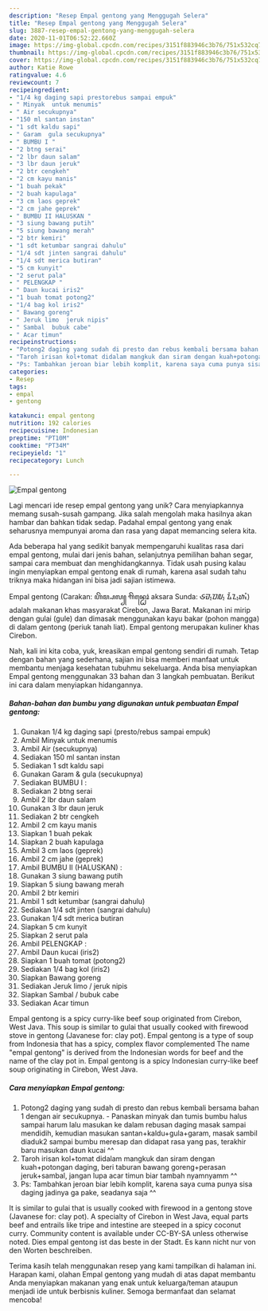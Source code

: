 ```yaml
---
description: "Resep Empal gentong yang Menggugah Selera"
title: "Resep Empal gentong yang Menggugah Selera"
slug: 3887-resep-empal-gentong-yang-menggugah-selera
date: 2020-11-01T06:52:22.660Z
image: https://img-global.cpcdn.com/recipes/3151f883946c3b76/751x532cq70/empal-gentong-foto-resep-utama.jpg
thumbnail: https://img-global.cpcdn.com/recipes/3151f883946c3b76/751x532cq70/empal-gentong-foto-resep-utama.jpg
cover: https://img-global.cpcdn.com/recipes/3151f883946c3b76/751x532cq70/empal-gentong-foto-resep-utama.jpg
author: Katie Rowe
ratingvalue: 4.6
reviewcount: 7
recipeingredient:
- "1/4 kg daging sapi prestorebus sampai empuk"
- " Minyak  untuk menumis"
- " Air secukupnya"
- "150 ml santan instan"
- "1 sdt kaldu sapi"
- " Garam  gula secukupnya"
- " BUMBU I "
- "2 btng serai"
- "2 lbr daun salam"
- "3 lbr daun jeruk"
- "2 btr cengkeh"
- "2 cm kayu manis"
- "1 buah pekak"
- "2 buah kapulaga"
- "3 cm laos geprek"
- "2 cm jahe geprek"
- " BUMBU II HALUSKAN "
- "3 siung bawang putih"
- "5 siung bawang merah"
- "2 btr kemiri"
- "1 sdt ketumbar sangrai dahulu"
- "1/4 sdt jinten sangrai dahulu"
- "1/4 sdt merica butiran"
- "5 cm kunyit"
- "2 serut pala"
- " PELENGKAP "
- " Daun kucai iris2"
- "1 buah tomat potong2"
- "1/4 bag kol iris2"
- " Bawang goreng"
- " Jeruk limo  jeruk nipis"
- " Sambal  bubuk cabe"
- " Acar timun"
recipeinstructions:
- "Potong2 daging yang sudah di presto dan rebus kembali bersama bahan 1 dengan air secukupnya. Panaskan minyak dan tumis bumbu halus sampai harum lalu masukan ke dalam rebusan daging masak sampai mendidih, kemudian masukan santan+kaldu+gula+garam, masak sambil diaduk2 sampai bumbu meresap dan didapat rasa yang pas, terakhir baru masukan daun kucai ^^"
- "Taroh irisan kol+tomat didalam mangkuk dan siram dengan kuah+potongan daging, beri taburan bawang goreng+perasan jeruk+sambal, jangan lupa acar timun biar tambah nyamnyamm ^^"
- "Ps: Tambahkan jeroan biar lebih komplit, karena saya cuma punya sisa daging jadinya ga pake, seadanya saja ^^"
categories:
- Resep
tags:
- empal
- gentong

katakunci: empal gentong 
nutrition: 192 calories
recipecuisine: Indonesian
preptime: "PT10M"
cooktime: "PT34M"
recipeyield: "1"
recipecategory: Lunch

---
```



![Empal gentong](https://img-global.cpcdn.com/recipes/3151f883946c3b76/751x532cq70/empal-gentong-foto-resep-utama.jpg)

Lagi mencari ide resep empal gentong yang unik? Cara menyiapkannya memang susah-susah gampang. Jika salah mengolah maka hasilnya akan hambar dan bahkan tidak sedap. Padahal empal gentong yang enak seharusnya mempunyai aroma dan rasa yang dapat memancing selera kita.

Ada beberapa hal yang sedikit banyak mempengaruhi kualitas rasa dari empal gentong, mulai dari jenis bahan, selanjutnya pemilihan bahan segar, sampai cara membuat dan menghidangkannya. Tidak usah pusing kalau ingin menyiapkan empal gentong enak di rumah, karena asal sudah tahu triknya maka hidangan ini bisa jadi sajian istimewa.

Empal gentong (Carakan: ꦲꦼꦩ꧀ꦥꦭ꧀ ꦒꦼꦤ꧀ꦛꦺꦴꦁ aksara Sunda: ᮈᮙ᮪ᮕᮜ᮪ ᮍᮨᮔ᮪ᮒᮧᮀ) adalah makanan khas masyarakat Cirebon, Jawa Barat. Makanan ini mirip dengan gulai (gule) dan dimasak menggunakan kayu bakar (pohon mangga) di dalam gentong (periuk tanah liat). Empal gentong merupakan kuliner khas Cirebon.


Nah, kali ini kita coba, yuk, kreasikan empal gentong sendiri di rumah. Tetap dengan bahan yang sederhana, sajian ini bisa memberi manfaat untuk membantu menjaga kesehatan tubuhmu sekeluarga. Anda bisa menyiapkan Empal gentong menggunakan 33 bahan dan 3 langkah pembuatan. Berikut ini cara dalam menyiapkan hidangannya.

<!--inarticleads1-->

##### Bahan-bahan dan bumbu yang digunakan untuk pembuatan Empal gentong:

1. Gunakan 1/4 kg daging sapi (presto/rebus sampai empuk)
1. Ambil  Minyak  untuk menumis
1. Ambil  Air (secukupnya)
1. Sediakan 150 ml santan instan
1. Sediakan 1 sdt kaldu sapi
1. Gunakan  Garam &amp; gula (secukupnya)
1. Sediakan  BUMBU I :
1. Sediakan 2 btng serai
1. Ambil 2 lbr daun salam
1. Gunakan 3 lbr daun jeruk
1. Sediakan 2 btr cengkeh
1. Ambil 2 cm kayu manis
1. Siapkan 1 buah pekak
1. Siapkan 2 buah kapulaga
1. Ambil 3 cm laos (geprek)
1. Ambil 2 cm jahe (geprek)
1. Ambil  BUMBU II (HALUSKAN) :
1. Gunakan 3 siung bawang putih
1. Siapkan 5 siung bawang merah
1. Ambil 2 btr kemiri
1. Ambil 1 sdt ketumbar (sangrai dahulu)
1. Sediakan 1/4 sdt jinten (sangrai dahulu)
1. Gunakan 1/4 sdt merica butiran
1. Siapkan 5 cm kunyit
1. Siapkan 2 serut pala
1. Ambil  PELENGKAP :
1. Ambil  Daun kucai (iris2)
1. Siapkan 1 buah tomat (potong2)
1. Sediakan 1/4 bag kol (iris2)
1. Siapkan  Bawang goreng
1. Sediakan  Jeruk limo / jeruk nipis
1. Siapkan  Sambal / bubuk cabe
1. Sediakan  Acar timun


Empal gentong is a spicy curry-like beef soup originated from Cirebon, West Java. This soup is similar to gulai that usually cooked with firewood stove in gentong (Javanese for: clay pot). Empal gentong is a type of soup from Indonesia that has a spicy, complex flavor complemented The name &#34;empal gentong&#34; is derived from the Indonesian words for beef and the name of the clay pot in. Empal gentong is a spicy Indonesian curry-like beef soup originating in Cirebon, West Java. 

<!--inarticleads2-->

##### Cara menyiapkan Empal gentong:

1. Potong2 daging yang sudah di presto dan rebus kembali bersama bahan 1 dengan air secukupnya. - Panaskan minyak dan tumis bumbu halus sampai harum lalu masukan ke dalam rebusan daging masak sampai mendidih, kemudian masukan santan+kaldu+gula+garam, masak sambil diaduk2 sampai bumbu meresap dan didapat rasa yang pas, terakhir baru masukan daun kucai ^^
1. Taroh irisan kol+tomat didalam mangkuk dan siram dengan kuah+potongan daging, beri taburan bawang goreng+perasan jeruk+sambal, jangan lupa acar timun biar tambah nyamnyamm ^^
1. Ps: Tambahkan jeroan biar lebih komplit, karena saya cuma punya sisa daging jadinya ga pake, seadanya saja ^^


It is similar to gulai that is usually cooked with firewood in a gentong stove (Javanese for: clay pot). A specialty of Cirebon in West Java, equal parts beef and entrails like tripe and intestine are steeped in a spicy coconut curry. Community content is available under CC-BY-SA unless otherwise noted. Dies empal gentong ist das beste in der Stadt. Es kann nicht nur von den Worten beschreiben. 

Terima kasih telah menggunakan resep yang kami tampilkan di halaman ini. Harapan kami, olahan Empal gentong yang mudah di atas dapat membantu Anda menyiapkan makanan yang enak untuk keluarga/teman ataupun menjadi ide untuk berbisnis kuliner. Semoga bermanfaat dan selamat mencoba!
